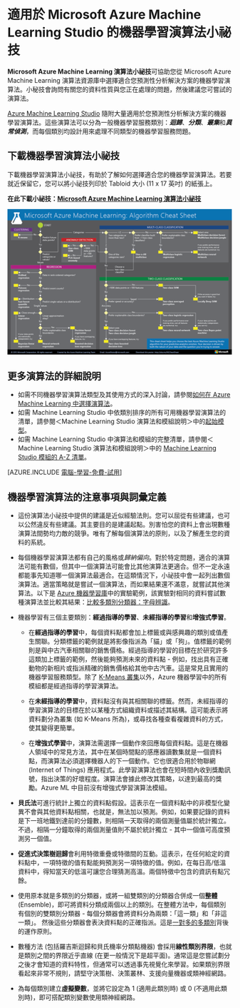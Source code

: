 <properties 
	pageTitle="機器學習演算法小祕技 | Microsoft Azure" 
	description="可列印的機器學習演算法小密技可協助您在 Azure Machine Learning Studio 中選擇適合您預測模型的演算法。"
	keywords="algorithm cheat sheet,cheat sheet,machine learning algorithm"	
	services="machine-learning"
	documentationCenter="" 
	authors="brohrer" 
	manager="paulettm" 
	editor="cgronlun"/>

<tags 
	ms.service="machine-learning" 
	ms.workload="data-services" 
	ms.tgt_pltfrm="na" 
	ms.devlang="na" 
	ms.topic="article" 
	ms.date="05/18/2015" 
	ms.author="brohrer;garye" />


# 適用於 Microsoft Azure Machine Learning Studio 的機器學習演算法小祕技

**Microsoft Azure Machine Learning 演算法小祕技**可協助您從 Microsoft Azure Machine Learning 演算法資源庫中選擇適合您預測性分析解決方案的機器學習演算法。小秘技會詢問有關您的資料性質與您正在處理的問題，然後建議您可嘗試的演算法。

[Azure Machine Learning Studio](https://studio.azureml.net/) 隨附大量適用於您預測性分析解決方案的機器學習演算法。這些演算法可以分為一般機器學習服務類別：***迴歸***、***分類***、***叢集***和***異常偵測***，而每個類別均設計用來處理不同類型的機器學習服務問題。



## 下載機器學習演算法小祕技

下載機器學習演算法小祕技，有助於了解如何選擇適合您的機器學習演算法。若要就近保留它，您可以將小祕技列印於 Tabloid 大小 (11 x 17 英吋) 的紙張上。

**在此下載小祕技：[Microsoft Azure Machine Learning 演算法小祕技](http://download.microsoft.com/download/A/6/1/A613E11E-8F9C-424A-B99D-65344785C288/microsoft-machine-learning-algorithm-cheat-sheet-v2.pdf)**

![機器學習演算法小祕技：了解如何選擇機器學習演算法。][cheat-sheet]

[cheat-sheet]: ./media/machine-learning-algorithm-cheat-sheet/machine-learning-algorithm-cheat-sheet-microsoft-azure.png



<!-- This is now covered in the first footnote below
[Azure Machine Learning Studio](https://studio.azureml.net/) gives you the flexibility to experiment - 
try one algorithm, and if you're not satisfied with the results, try another.
Here's an example from the [Azure Machine Learning Gallery](http://gallery.azureml.net) of an experiment that tries several algorithms against the same data and compares the results:
[Compare Multi-class Classifiers: Letter recognition](http://gallery.azureml.net/Details/a635502fc98b402a890efe21cec65b92).
-->

## 更多演算法的詳細說明 

* 如需不同機器學習演算法類型及其使用方式的深入討論，請參閱[如何在 Azure Machine Learning 中選擇演算法](machine-learning-algorithm-choice.md)。
* 如需 Machine Learning Studio 中依類別排序的所有可用機器學習演算法的清單，請參閱＜Machine Learning Studio 演算法和模組說明＞中的[起始模型][initialize-model]。
* 如需 Machine Learning Studio 中演算法和模組的完整清單，請參閱＜Machine Learning Studio 演算法和模組說明＞中的 [Machine Learning Studio 模組的 A-Z 清單](https://msdn.microsoft.com/library/azure/dn906033.aspx)。

[AZURE.INCLUDE [電腦-學習-免費-試用](../../includes/machine-learning-free-trial.md)]

## 機器學習演算法的注意事項與詞彙定義

* 這份演算法小祕技中提供的建議是近似經驗法則。您可以屈從有些建議，也可以公然違反有些建議。其主要目的是建議起點。別害怕您的資料上會出現數種演算法間勢均力敵的競爭。唯有了解每個演算法的原則，以及了解產生您的資料的系統。 

* 每個機器學習演算法都有自己的風格或*歸納偏向*。對於特定問題，適合的演算法可能有數個，但其中一個演算法可能會比其他演算法更適合。但不一定永遠都能事先知道哪一個演算法最適合。在這類情況下，小祕技中會一起列出數個演算法。適當策略就是嘗試一個演算法，而如果結果還不滿意，就嘗試其他演算法。以下是 [Azure 機器學習庫](http://gallery.azureml.net/)中的實驗範例，該實驗對相同的資料嘗試數種演算法並比較其結果：[比較多類別分類器：字母辨識](http://gallery.azureml.net/Details/a635502fc98b402a890efe21cec65b92)。

* 機器學習有三個主要類別：**經過指導的學習**、**未經指導的學習**和**增強式學習**。

  * 在**經過指導的學習**中，每個資料點都會加上標籤或與感興趣的類別或值產生關聯。分類標籤的範例就是將影像指派為「貓」或「狗」。值標籤的範例則是與中古汽車相關聯的銷售價格。經過指導的學習的目標在於研究許多這類加上標籤的範例，然後能夠預測未來的資料點 - 例如，找出具有正確動物的新相片或指派精確的銷售價格給其他中古汽車。這是常見且實用的機器學習服務類型。除了 [K-Means 叢集][k-means-clustering]以外，Azure 機器學習中的所有模組都是經過指導的學習演算法。

  * 在**未經指導的學習**中，資料點沒有與其相關聯的標籤。然而，未經指導的學習演算法的目標在於以某種方式組織資料或描述其結構。這可能表示將資料劃分為叢集 (如 K-Means 所為)，或尋找各種查看複雜資料的方式，使其變得更簡單。

  * 在**增強式學習**中，演算法需選擇一個動作來回應每個資料點。這是在機器人領域中的常見方法，其中在某個時間點的感應器讀數集就是一個資料點，而演算法必須選擇機器人的下一個動作。它也很適合用於物聯網 (Internet of Things) 應用程式。此學習演算法也會在短時間內收到獎勵訊號，指出決策的好壞程度。演算法會據此修改其策略，以達到最高的獎勵。Azure ML 中目前沒有增強式學習演算法模組。

* **貝氏法**可進行統計上獨立的資料點假設。這表示在一個資料點中的非模型化變異不會與其他資料點相關，也就是，無法加以預測。例如，如果要記錄的資料是下一班地鐵到達前的分鐘數，則相隔一天取得的兩個測量值屬於統計獨立。不過，相隔一分鐘取得的兩個測量值則不屬於統計獨立 - 其中一個值可高度預測另一個值。

* **促進式決策樹迴歸**會利用特徵重疊或特徵間的互動。這表示，在任何給定的資料點中，一項特徵的值有點能夠預測另一項特徵的值。例如，在每日高/低溫資料中，得知當天的低溫可讓您合理猜測高溫。兩個特徵中包含的資訊有點冗餘。

* 使用原本就是多類別的分類器，或將一組雙類別的分類器合併成一個**整體** (Ensemble)，即可將資料分類成兩個以上的類別。在整體方法中，每個類別有個別的雙類別分類器 - 每個分類器會將資料分為兩類：「這一類」和「非這一類」。 然後這些分類器會表決資料點的正確指派。這是[一對多的多類別][one-vs-all-multiclass]背後的運作原則。

* 數種方法 (包括羅吉斯迴歸和貝氏機率分類點機器) 會採用**線性類別界限**，也就是類別之間的界限近乎直線 (在更一般情況下是超平面)。通常這是您嘗試劃分之後才會知道的資料特性，但通常可以透過事先視覺化來學習。如果類別界限看起來非常不規則，請堅守決策樹、決策叢林、支援向量機器或類神經網路。

* 為每個類別建立**虛擬變數**，並將它設定為 1 (適用此類別時) 或 0 (不適用此類別時)，即可搭配類別變數使用類神經網路。


<!-- This is how you can add a link to the image in HTML. Don't know how to do this in markdown.
<a href="http://download.microsoft.com/download/A/6/1/A613E11E-8F9C-424A-B99D-65344785C288/microsoft-machine-learning-algorithm-cheat-sheet.pdf">
<img src="C:\Users\garye\azure-content-pr\articles\media\machine-learning-algorithm-cheat-sheet\cheat-sheet-small.png">
</a>
-->

<!-- Module References -->
[initialize-model]: https://msdn.microsoft.com/library/azure/0c67013c-bfbc-428b-87f3-f552d8dd41f6/
[k-means-clustering]: https://msdn.microsoft.com/library/azure/5049a09b-bd90-4c4e-9b46-7c87e3a36810/
[one-vs-all-multiclass]: https://msdn.microsoft.com/library/azure/7191efae-b4b1-4d03-a6f8-7205f87be664/
 

<!---HONumber=58_postMigration-->